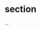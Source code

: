 <!--
media:netpage,book,academic
tags:python,C#,java,programming,software engineering
title:TITLE
short:SHORT
importance:5
link:https://www.example.com
 -->

# section

...
